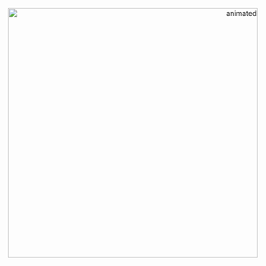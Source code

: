 <!--### Hi there 👋-->

<p align="right">
  <img width="500" img src="https://media.giphy.com/media/IcZhFmufozDCij3p22/giphy.gif" alt="animated" />
</p>



<!--
**d-dimos/d-dimos** is a ✨ _special_ ✨ repository because its `README.md` (this file) appears on your GitHub profile.

Here are some ideas to get you started:

- 🔭 I’m currently working on ...
- 🌱 I’m currently learning ...
- 👯 I’m looking to collaborate on ...
- 🤔 I’m looking for help with ...
- 💬 Ask me about ...
- 📫 How to reach me: ...
- 😄 Pronouns: ...
- ⚡ Fun fact: ...
-->
